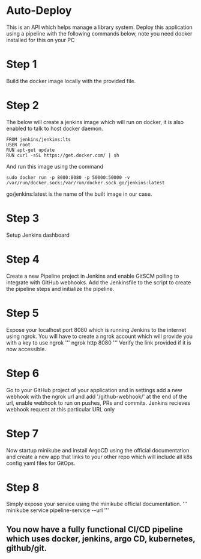# Auto-Deploy

This is an API which helps manage a library system. Deploy this 
application using a pipeline with the following commands below, note you 
need docker installed for this on your PC

# Step 1
Build the docker image locally with the provided file.

# Step 2
The below will create a jenkins image which will run on docker, it is also enabled to talk to host docker daemon.
```
FROM jenkins/jenkins:lts
USER root
RUN apt-get update
RUN curl -sSL https://get.docker.com/ | sh
```
And run this image using the command
```
sudo docker run -p 8080:8080 -p 50000:50000 -v /var/run/docker.sock:/var/run/docker.sock go/jenkins:latest
```
go/jenkins:latest is the name of the built image in our case.

# Step 3
Setup Jenkins dashboard

# Step 4
Create a new Pipeline project in Jenkins and enable GitSCM polling to integrate with GitHub webhooks.
Add the Jenkinsfile to the script to create the pipeline steps and initialize the pipeline.

# Step 5
Expose your localhost port 8080 which is running Jenkins to the internet using ngrok.
You will have to create a ngrok account which will provide you with a key to use ngrok
'''
ngrok http 8080
'''
Verify the link provided if it is now accessible.

# Step 6
Go to your GitHub project of your application and in settings add a new webhook with the ngrok url and add '/github-webhook/' at the end of the url, enable webhook to run on pushes, PRs and commits. Jenkins recieves webhook request at this particular URL only

# Step 7
Now startup minikube and install ArgoCD using the official documentation and create a new app that links to your other repo which will include all k8s config yaml files for GitOps.

# Step 8
Simply expose your service using the minikube official documentation.
'''
minikube service pipeline-service --url
'''

## You now have a fully functional CI/CD pipeline which uses docker, jenkins, argo CD, kubernetes, github/git.
